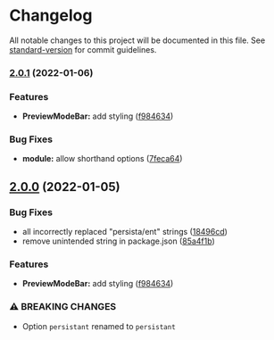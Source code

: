 # Changelog

All notable changes to this project will be documented in this file. See [standard-version](https://github.com/conventional-changelog/standard-version) for commit guidelines.

### [2.0.1](https://github.com/voorhoede/nuxt-preview-mode-module/compare/v1.0.4...v2.0.1) (2022-01-06)


### Features

* **PreviewModeBar:** add styling ([f984634](https://github.com/voorhoede/nuxt-preview-mode-module/commit/f984634c0ffc5e9d7f95c1914a80918a51fbd3e5))


### Bug Fixes

* **module:** allow shorthand options ([7feca64](https://github.com/voorhoede/nuxt-preview-mode-module/commit/7feca643b1a7f87ce70a5bea0a510fffbc7a8b1a))

## [2.0.0](https://github.com/voorhoede/nuxt-preview-mode-module/compare/v1.0.4...v2.0.0) (2022-01-05)

### Bug Fixes

* all incorrectly replaced "persista/ent" strings ([18496cd](https://github.com/voorhoede/nuxt-preview-mode-module/commit/18496cd6c01bef517bd8f63ab24ab8fb03377bfa))
* remove unintended string in package.json ([85a4f1b](https://github.com/voorhoede/nuxt-preview-mode-module/commit/85a4f1bdd53341dbe2331bb2c2815199b857144d))

### Features

* **PreviewModeBar:** add styling ([f984634](https://github.com/voorhoede/nuxt-preview-mode-module/commit/f984634c0ffc5e9d7f95c1914a80918a51fbd3e5))

### ⚠ BREAKING CHANGES

* Option `persistant` renamed to `persistant`
